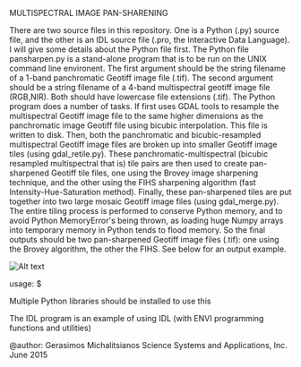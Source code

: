 MULTISPECTRAL IMAGE PAN-SHARENING 

There are two source files in this repository. One is a Python (.py) source file, and the other is an IDL source file (.pro, the Interactive Data Language). I will give some details about the Python file first. The Python file pansharpen.py is a stand-alone program that is to be run on the UNIX command line environent. The first argument should be the string filename of a 1-band panchromatic Geotiff image file (.tif). The second argument should be a string filename of a 4-band multispectral geotiff image file (RGB,NIR). Both should have lowercase file extensions (.tif). The Python program does a number of tasks. If first uses GDAL tools to resample the multispectral Geotiff image file to the same higher dimensions as the panchromatic image Geotiff file using bicubic interpolation. This file is written to disk. Then, both the panchromatic and bicubic-resampled multispectral Geotiff image files are broken up into smaller Geotiff image tiles (using gdal_retile.py). These panchromatic-multispectral (bicubic resampled multispectral that is) tile pairs are then used to create pan-sharpened Geotiff tile files, one using the Brovey image sharpening technique, and the other using the FIHS sharpening algorithm (fast Intensity-Hue-Saturation method). Finally, these pan-sharpened tiles are put together into two large mosaic Geotiff image files (using gdal_merge.py). The entire tiling process is performed to conserve Python memory, and to avoid Python MemoryError's being thrown, as loading huge Numpy arrays into temporary memory in Python tends to flood memory. So the final outputs should be two pan-sharpened Geotiff image files (.tif): one using the Brovey algorithm, the other the FIHS. See below for an output example. 

![Alt text](https://lh3.googleusercontent.com/-p8HiA4RuEJ8/VYmh_ttK-uI/AAAAAAAAADY/x3RXoBroTO8/w426-h390/pansharpeningExamples.jpg)

usage: 
$ 








Multiple Python libraries should be installed to use this 

The IDL program is an example of using IDL (with ENVI programming functions and utilities)








@author: 
Gerasimos Michalitsianos
Science Systems and Applications, Inc. 
June 2015 
